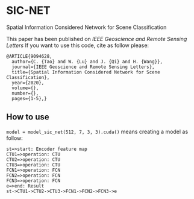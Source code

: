 # SIC-NET

Spatial Information Considered Network for Scene Classification

This paper has been published on *IEEE Geoscience and Remote Sensing Letters*
If you want to use this code, cite as follow please:

```
@ARTICLE{9094628,
  author={C. {Tao} and W. {Lu} and J. {Qi} and H. {Wang}},
  journal={IEEE Geoscience and Remote Sensing Letters}, 
  title={Spatial Information Considered Network for Scene Classification}, 
  year={2020},
  volume={},
  number={},
  pages={1-5},}
```

## How to use

`model = model_sic_net(512, 7, 3, 3).cuda()` means creating a model as follow:

```flow
st=>start: Encoder feature map
CTU1=>operation: CTU
CTU2=>operation: CTU
CTU3=>operation: CTU
FCN1=>operation: FCN
FCN2=>operation: FCN
FCN3=>operation: FCN
e=>end: Result
st->CTU1->CTU2->CTU3->FCN1->FCN2->FCN3->e
```

